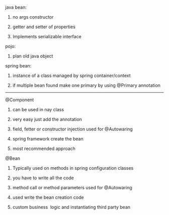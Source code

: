 java bean:

1. no args constructor

2. getter and setter of properties

3. Implements serializable interface

pojo:

1. plan old java object

spring bean:

1. instance of a class managed by spring container/context

2. if multiple bean found make one primary by using @Primary annotation

---

@Component

1. can be used in nay class

2. very easy just add the annotation

3. field, fetter or constructor injection used for @Autowaring

4. spring framework create the bean

5. most recommended approach

@Bean

1. Typically used on methods in spring configuration classes

2. you have to write all the code

3. method call or method parameters used for @Autowaring

4. used write the bean creation code

5. custom business  logic and instantiating third party bean 